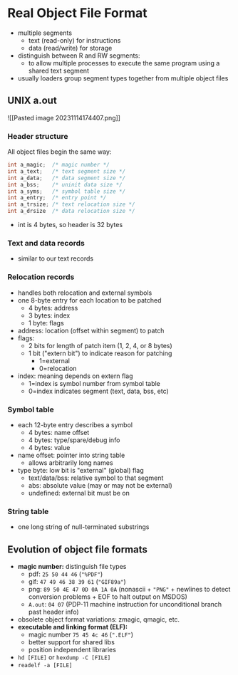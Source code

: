 # Real Object File Format
- multiple segments
    - text (read-only) for instructions
    - data (read/write) for storage
- distinguish between R and RW segments:
    - to allow multiple processes to execute the same program using a shared text segment
- usually loaders group segment types together from multiple object files

## UNIX a.out

![[Pasted image 20231114174407.png]]

### Header structure

All object files begin the same way:

```c
int a_magic;  /* magic number */
int a_text;   /* text segment size */
int a_data;   /* data segment size */
int a_bss;    /* uninit data size */
int a_syms;   /* symbol table size */
int a_entry;  /* entry point */
int a_trsize; /* text relocation size */
int a_drsize  /* data relocation size */
```
- int is 4 bytes, so header is 32 bytes

### Text and data records
- similar to our text records

### Relocation records
- handles both relocation and external symbols
- one 8-byte entry for each location to be patched
    - 4 bytes: address
    - 3 bytes: index
    - 1 byte: flags
- address: location (offset within segment) to patch
- flags:
    - 2 bits for length of patch item (1, 2, 4, or 8 bytes)
    - 1 bit ("extern bit") to indicate reason for patching
        - 1=external
        - 0=relocation
- index: meaning depends on extern flag
    - 1=index is symbol number from symbol table
    - 0=index indicates segment (text, data, bss, etc)

### Symbol table
- each 12-byte entry describes a symbol
    - 4 bytes: name offset
    - 4 bytes: type/spare/debug info
    - 4 bytes: value
- name offset: pointer into string table
    - allows arbitrarily long names
- type byte: low bit is "external" (global) flag
    - text/data/bss: relative symbol to that segment
    - abs: absolute value (may or may not be external)
    - undefined: external bit must be on

### String table
- one long string of null-terminated substrings

## Evolution of object file formats
- **magic number:** distinguish file types
    - pdf: `25 50 44 46` (`"%PDF"`)
    - gif: `47 49 46 38 39 61` (`"GIF89a"`)
    - png: `89 50 4E 47 0D 0A 1A 0A` (nonascii + `"PNG"` + newlines to detect conversion problems + EOF to halt output on MSDOS)
    - `A.out`: `04 07` (PDP-11 machine instruction for unconditional branch past header info)
- obsolete object format variations: zmagic, qmagic, etc.
- **executable and linking format (ELF):**
    - magic number `75 45 4c 46` (`".ELF"`)
    - better support for shared libs
    - position independent libraries
- `hd [FILE]` or `hexdump -C [FILE]`
- `readelf -a [FILE]`